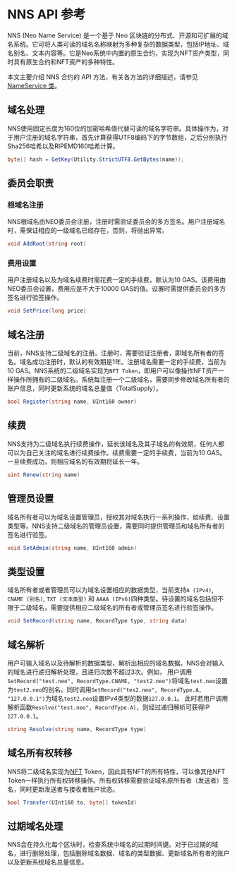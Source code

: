 # NNS API 参考

NNS (Neo Name Service) 是一个基于 Neo 区块链的分布式、开源和可扩展的域名系统。它可将人类可读的域名名称映射为多种复杂的数据类型，包括IP地址、域名别名、文本内容等。它是Neo系统中内置的原生合约，实现为NFT资产类型，同时具有原生合约和NFT资产的多种特性。

本文主要介绍 NNS 合约的 API 方法，有关各方法的详细描述，请参见 [NameService 类](scapi/fw/dotnet/neo/NameService.md)。

## 域名处理

NNS使用固定长度为160位的加密哈希值代替可读的域名字符串。具体操作为，对于用户注册的域名字符串，首先计算获得UTF8编码下的字节数组，之后分别执行Sha256哈希以及RIPEMD160哈希计算。

```c#
byte[] hash = GetKey(Utility.StrictUTF8.GetBytes(name));
```

## 委员会职责
### 根域名注册
NNS根域名由NEO委员会注册，注册时需验证委员会的多方签名。用户注册域名时，需保证相应的一级域名已经存在，否则，将抛出异常。

```c#
void AddRoot(string root)
```
### 费用设置

用户注册域名以及为域名续费时需花费一定的手续费，默认为10 GAS。该费用由NEO委员会设置，费用应是不大于10000 GAS的值。设置时需提供委员会的多方签名进行验签操作。

```c#
void SetPrice(long price)
```
## 域名注册
当前，NNS支持二级域名的注册。注册时，需要验证注册者，即域名所有者的签名。域名成功注册时，默认的有效期是1年。注册域名需要一定的手续费，当前为10 GAS。NNS系统的二级域名实现为`NFT Token`，即用户可以像操作NFT资产一样操作所拥有的二级域名。系统每注册一个二级域名，需要同步修改域名所有者的账户信息，同时更新系统的域名总量值（TotalSupply）。

```c#
bool Register(string name, UInt160 owner)
```

## 续费
NNS支持为二级域名执行续费操作，延长该域名及其子域名的有效期，任何人都可以为自己关注的域名进行续费操作。续费需要一定的手续费，当前为10 GAS。一旦续费成功，则相应域名的有效期将延长一年。

```c#
uint Renew(string name)

```
## 管理员设置
域名所有者可以为域名设置管理员，授权其对域名执行一系列操作，如续费、设置类型等。NNS支持二级域名的管理员设置，需要同时提供管理员和域名所有者的签名进行验签。

```c#
void SetAdmin(string name, UInt160 admin)
```

## 类型设置
域名所有者或者管理员可以为域名设置相应的数据类型，当前支持`A (IPv4)`, `CNAME (别名)`, `TXT (文本类型)` 和 `AAAA (IPv6)`四种类型。待设置的域名包括但不限于二级域名，需要提供相应二级域名的所有者或管理员签名进行验签操作。

```c#
void SetRecord(string name, RecordType type, string data)
```
## 域名解析
用户可输入域名以及待解析的数据类型，解析出相应的域名数据。NNS会对输入的域名进行递归解析处理，且递归次数不超过3次。例如，
用户调用`SetRecord("test.neo", RecordType.CNAME, "test2.neo")`将域名`test.neo`设置为`test2.neo`的别名。同时调用`SetRecord("tes2.neo", RecordType.A, "127.0.0.1")`为域名`test2.neo`设置IPv4类型的数据`127.0.0.1`。
此时若用户调用解析函数`Resolve("test.neo", RecordType.A)`，则经过递归解析可获得IP `127.0.0.1`。

```c#
string Resolve(string name, RecordType type)
```
## 域名所有权转移
NNS将二级域名实现为[NFT](https://github.com/neo-project/proposals/pull/130) Token，因此具有NFT的所有特性，可以像其他NFT Token一样执行所有权转移操作。所有权转移需要验证域名原所有者（发送者）签名，同时更新发送者与接收者账户状态。

```c#
bool Transfer(UInt160 to, byte[] tokenId)
```
## 过期域名处理
NNS会在持久化每个区块时，检查系统中域名的过期时间键。对于已过期的域名，进行删除处理，包括删除域名数据、域名的类型数据、更新域名所有者的账户以及更新系统域名总量信息。